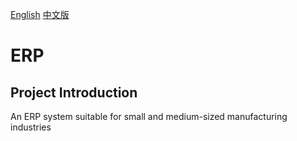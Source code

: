 [English](README.md)   [中文版](README-zh_CN.md)
# ERP

## Project Introduction
An ERP system suitable for small and medium-sized manufacturing industries